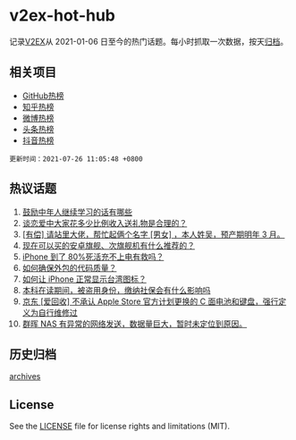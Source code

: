 # v2ex-hot-hub

 记录[V2EX](https://www.v2ex.com/)从 2021-01-06 日至今的热门话题。每小时抓取一次数据，按天[归档](archives)。
 
 ## 相关项目

- [GitHub热榜](https://github.com/lonnyzhang423/github-hot-hub)
- [知乎热榜](https://github.com/lonnyzhang423/zhihu-hot-hub)
- [微博热榜](https://github.com/lonnyzhang423/weibo-hot-hub)
- [头条热榜](https://github.com/lonnyzhang423/toutiao-hot-hub)
- [抖音热榜](https://github.com/lonnyzhang423/douyin-hot-hub)


 `更新时间：2021-07-26 11:05:48 +0800`

## 热议话题

1. [鼓励中年人继续学习的话有哪些](https://www.v2ex.com/t/791621)
1. [谈恋爱中大家花多少比例收入送礼物是合理的？](https://www.v2ex.com/t/791633)
1. [[有偿] 请站里大佬，帮忙起俩个名字 [男女] ，本人姓吴，预产期明年 3 月。](https://www.v2ex.com/t/791737)
1. [现在可以买的安卓旗舰、次旗舰机有什么推荐的？](https://www.v2ex.com/t/791645)
1. [iPhone 到了 80%死活充不上电有救吗？](https://www.v2ex.com/t/791612)
1. [如何确保外包的代码质量？](https://www.v2ex.com/t/791701)
1. [如何让 iPhone 正常显示台湾图标？](https://www.v2ex.com/t/791716)
1. [本科在读期间，被盗用身份，缴纳社保会有什么影响吗](https://www.v2ex.com/t/791604)
1. [京东 [爱回收] 不承认 Apple Store 官方计划更换的 C 面电池和键盘，强行定义为自行维修过](https://www.v2ex.com/t/791656)
1. [群晖 NAS 有异常的网络发送，数据量巨大，暂时未定位到原因。](https://www.v2ex.com/t/791648)

## 历史归档

[archives](archives)

## License

See the [LICENSE](LICENSE) file for license rights and limitations (MIT).
